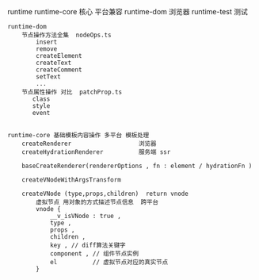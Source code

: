 
runtime 
    runtime-core 核心 平台兼容
    runtime-dom  浏览器
    runtime-test 测试

    runtime-dom  
        节点操作方法全集  nodeOps.ts 
            insert 
            remove  
            createElement
            createText 
            createComment 
            setText 
            ...
        节点属性操作 对比  patchProp.ts
           class 
           style       
           event  


    runtime-core 基础模板内容操作 多平台 模板处理
        createRenderer                   浏览器 
        createHydrationRenderer          服务端 ssr

        baseCreateRenderer(rendererOptions , fn : element / hydrationFn )

        createVNodeWithArgsTransform
        
        createVNode (type,props,children)  return vnode
            虚拟节点 用对象的方式描述节点信息  跨平台
            vnode {
                __v_isVNode : true ,
                type ,
                props ,
                children ,
                key , // diff算法关键字
                component , // 组件节点实例
                el          // 虚拟节点对应的真实节点
            }
            



